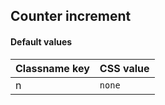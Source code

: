 ## Counter increment

<!-- <values.counterIncrement> -->
#### Default values
|Classname key|CSS value |
|-------------|----------|
|n            |```none```|

<!-- </values.counterIncrement> -->

<!-- <variants.counterIncrement> -->

<!-- </variants.counterIncrement> -->